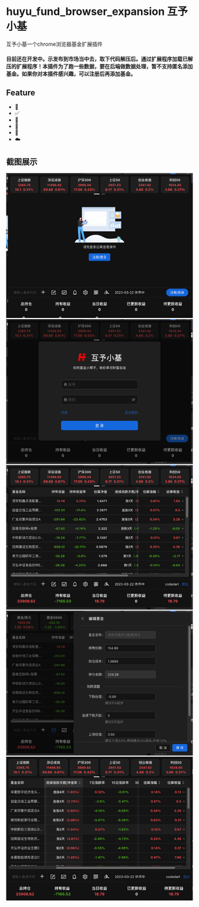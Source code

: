 # huyu_fund_browser_expansion 互予小基

互予小基一个chrome浏览器基金扩展插件

#### 目前还在开发中。示发布到市场当中去，取下代码解压后。通过扩展程序加载已解压的扩展程序！本插件为了跑一些数据，要在后端做数据处理，暂不支持匿名添加基金。如果你对本插件感兴趣，可以注册后再添加基金。


## Feature
* 🚄 
* ✅ 
* 🤗 
* 💪 
* 💖 
* ☁️ 

## 截图展示
![img.png](source/1.png)
![img.png](source/2.png)
![img.png](source/3.png)
![img.png](source/4.png)
![img.png](source/5.png)
